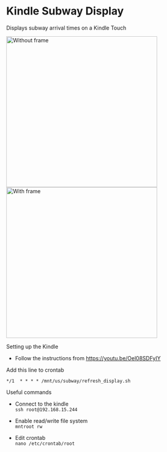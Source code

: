 # Kindle Subway Display
Displays subway arrival times on a Kindle Touch


<img width="400" alt="Without frame" src="https://user-images.githubusercontent.com/6628497/158081248-ed2de740-1d91-4238-b835-28ccdffb461d.jpg"> <img width="400" alt="With frame" src="https://user-images.githubusercontent.com/6628497/158081563-1438675a-34e7-43cb-b7b3-100979e586f7.jpg">

Setting up the Kindle
- Follow the instructions from https://youtu.be/Oel08SDFyIY


Add this line to crontab
```
*/1  * * * * /mnt/us/subway/refresh_display.sh      
```

Useful commands

- Connect to the kindle  
`ssh root@192.168.15.244`

- Enable read/write file system  
`mntroot rw`

- Edit crontab  
`nano /etc/crontab/root`

